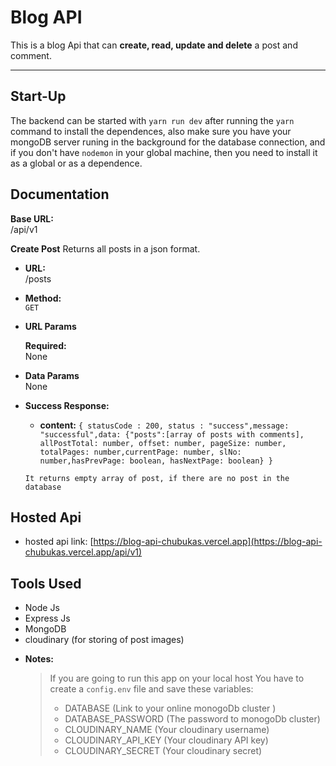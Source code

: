 # Blog API

This is a blog Api that can **create, read, update and delete** a post and comment.

---

## Start-Up

The backend can be started with `yarn run dev` after running the `yarn` command to install the dependences, also make sure you have your mongoDB server runing in the background for the database connection, and if you don't have `nodemon` in your global machine, then you need to install it as a global or as a dependence.

## Documentation

**Base URL:**  
/api/v1

**Create Post**
Returns all posts in a json format.

- **URL:**  
  /posts

- **Method:**  
  `GET`

- **URL Params**

  **Required:**  
  None

- **Data Params**  
  None

- **Success Response:**

  - **content:** `{ statusCode : 200, status : "success",message: "successful",data: {"posts":[array of posts with comments], allPostTotal: number, offset: number, pageSize: number, totalPages: number,currentPage: number, slNo: number,hasPrevPage: boolean, hasNextPage: boolean} }`

  `It returns empty array of post, if there are no post in the database`

## Hosted Api

- hosted api link: [https://blog-api-chubukas.vercel.app](https://blog-api-chubukas.vercel.app/api/v1)

## Tools Used

- Node Js
- Express Js
- MongoDB
- cloudinary (for storing of post images)

* **Notes:**

  > If you are going to run this app on your local host You have to create a `config.env` file and save these variables:
  >
  > - DATABASE (Link to your online monogoDb cluster )
  > - DATABASE_PASSWORD (The password to monogoDb cluster)
  > - CLOUDINARY_NAME (Your cloudinary username)
  > - CLOUDINARY_API_KEY (Your cloudinary API key)
  > - CLOUDINARY_SECRET (Your cloudinary secret)
